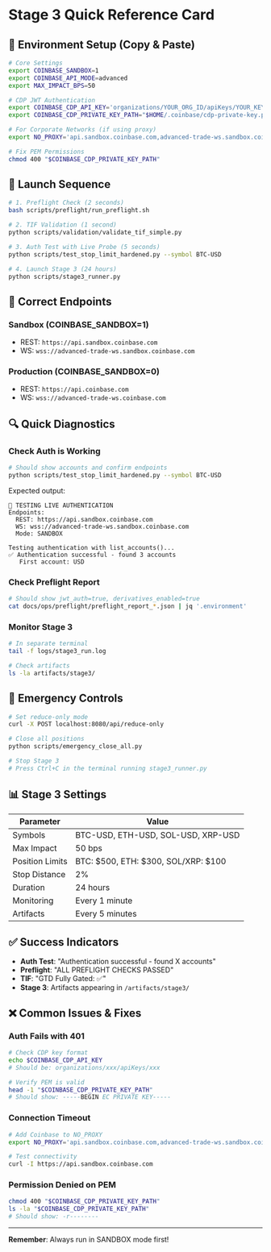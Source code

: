 # Stage 3 Quick Reference Card

## 🔧 Environment Setup (Copy & Paste)

```bash
# Core Settings
export COINBASE_SANDBOX=1
export COINBASE_API_MODE=advanced
export MAX_IMPACT_BPS=50

# CDP JWT Authentication
export COINBASE_CDP_API_KEY='organizations/YOUR_ORG_ID/apiKeys/YOUR_KEY_ID'
export COINBASE_CDP_PRIVATE_KEY_PATH="$HOME/.coinbase/cdp-private-key.pem"

# For Corporate Networks (if using proxy)
export NO_PROXY='api.sandbox.coinbase.com,advanced-trade-ws.sandbox.coinbase.com,*.coinbase.com'

# Fix PEM Permissions
chmod 400 "$COINBASE_CDP_PRIVATE_KEY_PATH"
```

## 🚀 Launch Sequence

```bash
# 1. Preflight Check (2 seconds)
bash scripts/preflight/run_preflight.sh

# 2. TIF Validation (1 second)
python scripts/validation/validate_tif_simple.py

# 3. Auth Test with Live Probe (5 seconds)
python scripts/test_stop_limit_hardened.py --symbol BTC-USD

# 4. Launch Stage 3 (24 hours)
python scripts/stage3_runner.py
```

## 📍 Correct Endpoints

### Sandbox (COINBASE_SANDBOX=1)
- REST: `https://api.sandbox.coinbase.com`
- WS: `wss://advanced-trade-ws.sandbox.coinbase.com`

### Production (COINBASE_SANDBOX=0)
- REST: `https://api.coinbase.com`
- WS: `wss://advanced-trade-ws.coinbase.com`

## 🔍 Quick Diagnostics

### Check Auth is Working
```bash
# Should show accounts and confirm endpoints
python scripts/test_stop_limit_hardened.py --symbol BTC-USD
```

Expected output:
```
🔌 TESTING LIVE AUTHENTICATION
Endpoints:
  REST: https://api.sandbox.coinbase.com
  WS: wss://advanced-trade-ws.sandbox.coinbase.com
  Mode: SANDBOX

Testing authentication with list_accounts()...
✅ Authentication successful - found 3 accounts
   First account: USD
```

### Check Preflight Report
```bash
# Should show jwt_auth=true, derivatives_enabled=true
cat docs/ops/preflight/preflight_report_*.json | jq '.environment'
```

### Monitor Stage 3
```bash
# In separate terminal
tail -f logs/stage3_run.log

# Check artifacts
ls -la artifacts/stage3/
```

## 🛑 Emergency Controls

```bash
# Set reduce-only mode
curl -X POST localhost:8080/api/reduce-only

# Close all positions
python scripts/emergency_close_all.py

# Stop Stage 3
# Press Ctrl+C in the terminal running stage3_runner.py
```

## 📊 Stage 3 Settings

| Parameter | Value |
|-----------|-------|
| Symbols | BTC-USD, ETH-USD, SOL-USD, XRP-USD |
| Max Impact | 50 bps |
| Position Limits | BTC: $500, ETH: $300, SOL/XRP: $100 |
| Stop Distance | 2% |
| Duration | 24 hours |
| Monitoring | Every 1 minute |
| Artifacts | Every 5 minutes |

## ✅ Success Indicators

- **Auth Test**: "Authentication successful - found X accounts"
- **Preflight**: "ALL PREFLIGHT CHECKS PASSED"
- **TIF**: "GTD Fully Gated: ✅"
- **Stage 3**: Artifacts appearing in `/artifacts/stage3/`

## ❌ Common Issues & Fixes

### Auth Fails with 401
```bash
# Check CDP key format
echo $COINBASE_CDP_API_KEY
# Should be: organizations/xxx/apiKeys/xxx

# Verify PEM is valid
head -1 "$COINBASE_CDP_PRIVATE_KEY_PATH"
# Should show: -----BEGIN EC PRIVATE KEY-----
```

### Connection Timeout
```bash
# Add Coinbase to NO_PROXY
export NO_PROXY='api.sandbox.coinbase.com,advanced-trade-ws.sandbox.coinbase.com,*.coinbase.com'

# Test connectivity
curl -I https://api.sandbox.coinbase.com
```

### Permission Denied on PEM
```bash
chmod 400 "$COINBASE_CDP_PRIVATE_KEY_PATH"
ls -la "$COINBASE_CDP_PRIVATE_KEY_PATH"
# Should show: -r--------
```

---

**Remember**: Always run in SANDBOX mode first!